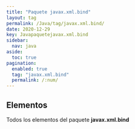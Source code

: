 ```yaml
---
title: "Paquete javax.xml.bind"
layout: tag
permalink: /Java/tag/javax.xml.bind/
date: 2020-12-29
key: Javapaquetejavax.xml.bind
sidebar: 
  nav: java
aside: 
  toc: true
pagination: 
  enabled: true
  tag: "javax.xml.bind"
  permalink: /:num/
---
```


<h2>Elementos</h2>
Todos los elementos del paquete <strong>javax.xml.bind</strong>
